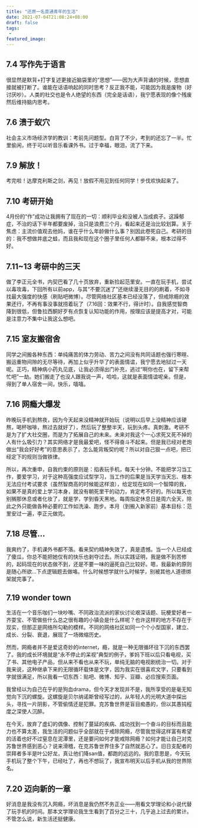 ```yaml
---
title: "还原一名普通青年的生活"
date: 2021-07-04T21:08:24+08:00
draft: false
tags:
 - 
featured_image:
---
```

## 7.4 写作先于语言
很显然是默背+打字复述更接近脑袋里的“思想”——因为大声背诵的时候，思想直接就被打断了。谁能在话语响起的同时思考？反正我不能，可能因为我是废物（好讨厌吵）。人类的社交也是令人绝望的东西（完全是话语），我宁愿表现的像个残废然后维持脑内思考。
## 7.6 溃于蚁穴
社会主义市场经济学的教训：考前先问题型。白背了不少，考到的还忘了一半。忙里偷闲，终于可以听音乐看课外书。过于幸福，眼泪，流了下来。
## 7.9 解放！
考完啦！达摩克利斯之剑，再见！放假不用见到任何同学！步伐欢快起来了。
## 7.10 考研开始
4月份的“作”成功让我拥有了现在的一切：顺利毕业和没被人当成疯子。这躁郁症，不治的话下半年都要废掉，治只是浪费三个月，看起来还是治比较划算。关于焦虑：主流价值观去他妈，谁在乎什么年龄做什么事？别因此卷死自己。考研的目的：我不想做井底之蛙，而且我和现在这个圈子里任何人都聊不来，根本过得不好。
## 7.11~13 考研中的三天
做了李正元全书，内契巴看了几十页放弃，重新捡起范里安。一直在玩手机，尝试以毒攻毒，下回所有以前app，与其“不要沉迷了”还继续漫无目的的刷着，不如寻找最大强度的快感（刷贴吧微博）。尽管网络社区基本已经没落了，但戒除瘾的效果还行，不再有事没事就捞着玩了（7.16回：效果不行，得计时）。自我感觉智商降到很低，但鲁拉西酮好歹有点恢复认知功能的作用，按理应该是提高才对，可能是注意力不集中让我这么想吧。
## 7.15 室友搬宿舍
同学之间搬各种东西：单纯痛苦的体力劳动、苦力之间没有共同话题也强行寒暄、搬运重物间隙的无尽等待，再加上似乎升华了的表面情谊，我宁愿去地狱过一天呢。正巧，精神病小药丸见底，让我必须得出门补充，逃过“啊你也在，留下来帮忙吧”一劫。她们搬走了也没人跟我说一声，哈哈，这就是表面情谊呢亲。但是，得到了单人宿舍一间，快乐，嘻嘻。
## 7.16 网瘾大爆发
昨晚玩手机到熬夜，因为今天起来没精神就开始玩（说明以后早上没精神应该硬熬，喝杯咖啡，熬过去就好了），然后玩了整整半天，玩到头疼。真刺激。考研不是为了扩大社交圈，而是为了拓展自己的未来。未来对我这个一心求死又死不掉的人有什么吸引力？其实网络才是我最爱吧，怪不得奋斗不起来。但是我已经对老炮做出“我会好好考”的意思表示了，怎么能背叛契约呢？所以对自己狠一点吧，把已经定下的规则当做铁律。


所以，再次重申，自我约束的原则是：掐表玩手机，每天十分钟。不能把学习当工作，要爱学习，对于这种高强度应试型学习，当工作的后果是当天学当天忘、根本无法应付考试要求（虽然智商高的时候能这样浪），给定现在如同一个智障的我，如果不是真的爱上学习本身，就没有朝死里干的动力，肯定考不好的。所以每天也别搁那休息或者化妆了，就是学，学到昏天黑地。每周指定休息日是周六全天，除此之外只能做各种必要的工作如洗澡、跑步。本月（到搬入新家前）基本目标：范里安过一遍，李正元做完。
## 7.18 尽管...
我爽约了，手机课外书都不落。看来契约精神失效了，真是遗憾。当一个人已经成了傻瓜，你总不能把她仅有的快乐也剥夺过去。所以实践证明，我是做不到苦修的，起码现在的状态做不到，还是不要一味的逼死自己比较好。嗯，我最新的原则是随心所欲...下点逻辑题去做咯。什么时候想学就什么时候学，别被其他人道德绑架就完事了。
## 7.19 wonder town
生活在一个音乐咖们一块吵嘴、不同政治流派的家伙讨论艰深话题、玩梗爱好者一齐耍宝、不管做些什么总之很有趣的小镇会是什么样呢？也许这样的地方不存在于现实，但那正是网络所勾勒的模样。不同的网络社区如同一个个小型国家，建立、成长、分裂、衰退，展现了一场微缩历史。


然而，网瘾者并不是爱这奇妙的internet，瘾，就是一种无限循环往下沉的东西罢了。我的成长环境就是“永不停止的呆视”典型的例子，爹妈下班以后只看电视，买了书、其他电子产品，但从来不看也从来不玩，单纯无脑的电视剧统治一切。对于我来说，这种继承下来的无限循环载体是文字，因为我实在很喜欢文字，只要看到字就很满足，所以我看一切东西：贴吧、微博、知乎、豆瓣、必应搜索页面。

我曾经以为自己在乎的是狗血drama，但今天才发现并不是，我所享受的是毫无知觉向下沉的螺旋。这螺旋是贝尔纳诺斯曾经写过的，从年轻人的光明大道中探出头，寻找一片阴影，不管偷情还是犯罪。克苏鲁世界是盲目痴愚的，但以其愚钝程度之深使人沉醉。


在今天，放弃了虚幻的偶像、控制了蔓延的疾病、成功找到一个奋斗的目标而且能力也不算太差，我生活的问题似乎全部就在于戒除网瘾，尽管我觉得这样富有希望的活着也好不过窒息在泥潭里，还是要问如何才能戒除网瘾？如何才能让自己对克苏鲁世界感到恶心？说来滑稽，在克苏鲁世界住多了自然就恶心了。旧日支配者的崇拜者多半是叶公好龙，真让他们降san值，都跑的远远的。我的意思是，今天玩手机玩了整个下午，已经吐了，再也不想玩了，我宣布明天以后手机从我的世界除名。
## 7.20 迈向新的一章
好消息是我没有沉入网瘾，坏消息是我仍然不务正业——用看文学理论和小说代替了玩手机的时间。那本文学理论我生生看到了百分之三十，几乎追上过去的累计。不管怎么说，新生活还挺健康。

